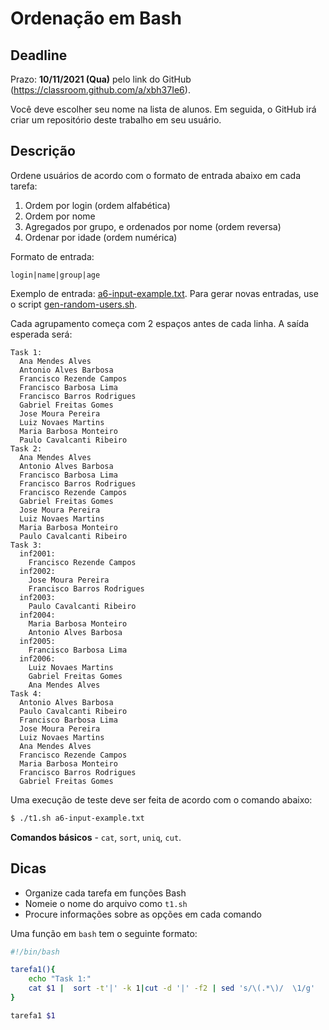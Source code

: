 # Ordenação em Bash

## Deadline

Prazo: **10/11/2021 (Qua)** pelo link do GitHub (https://classroom.github.com/a/xbh37Ie6).

Você deve escolher seu nome na lista de alunos. Em seguida, o GitHub irá criar um repositório deste trabalho em seu usuário.

## Descrição

Ordene usuários de acordo com o formato de entrada abaixo em cada
tarefa:
1. Ordem por login (ordem alfabética)
2. Ordem por nome
3. Agregados por grupo, e ordenados por nome (ordem reversa)
4. Ordenar por idade (ordem numérica)

Formato de entrada:
``` 
login|name|group|age
```

Exemplo de entrada: [a6-input-example.txt](./a6-input-example.txt). Para gerar novas
entradas, use o script [gen-random-users.sh](./gen-random-users.sh).

Cada agrupamento começa com 2 espaços antes de cada linha. A saída esperada será:
```
Task 1:
  Ana Mendes Alves
  Antonio Alves Barbosa
  Francisco Rezende Campos
  Francisco Barbosa Lima
  Francisco Barros Rodrigues
  Gabriel Freitas Gomes
  Jose Moura Pereira
  Luiz Novaes Martins
  Maria Barbosa Monteiro
  Paulo Cavalcanti Ribeiro
Task 2:
  Ana Mendes Alves
  Antonio Alves Barbosa
  Francisco Barbosa Lima
  Francisco Barros Rodrigues
  Francisco Rezende Campos
  Gabriel Freitas Gomes
  Jose Moura Pereira
  Luiz Novaes Martins
  Maria Barbosa Monteiro
  Paulo Cavalcanti Ribeiro
Task 3:
  inf2001:
    Francisco Rezende Campos
  inf2002:
    Jose Moura Pereira
    Francisco Barros Rodrigues
  inf2003:
    Paulo Cavalcanti Ribeiro
  inf2004:
    Maria Barbosa Monteiro
    Antonio Alves Barbosa
  inf2005:
    Francisco Barbosa Lima
  inf2006:
    Luiz Novaes Martins
    Gabriel Freitas Gomes
    Ana Mendes Alves
Task 4:
  Antonio Alves Barbosa
  Paulo Cavalcanti Ribeiro
  Francisco Barbosa Lima
  Jose Moura Pereira
  Luiz Novaes Martins
  Ana Mendes Alves
  Francisco Rezende Campos
  Maria Barbosa Monteiro
  Francisco Barros Rodrigues
  Gabriel Freitas Gomes
```

Uma execução de teste deve ser feita de acordo com o comando abaixo:
```sh
$ ./t1.sh a6-input-example.txt
```

**Comandos básicos** - `cat`, `sort`, `uniq`, `cut`.

## Dicas

- Organize cada tarefa em funções Bash
- Nomeie o nome do arquivo como `t1.sh`
- Procure informações sobre as opções em cada comando

Uma função em `bash` tem o seguinte formato:
```sh
#!/bin/bash

tarefa1(){
    echo "Task 1:"
    cat $1 |  sort -t'|' -k 1|cut -d '|' -f2 | sed 's/\(.*\)/  \1/g'
}

tarefa1 $1
```
